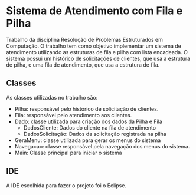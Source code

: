 # Sistema de Atendimento com Fila e Pilha
Trabalho da disciplina Resolução de Problemas Estruturados em Computação. O trabalho tem como objetivo implementar um sistema de atendimento utilizando as estruturas de fila e pilha com lista encadeada. O sistema possui um histórico de solicitações de clientes, que usa a estrutura de pilha, e uma fila de atendimento, que usa a estrutura de fila.

## Classes
As classes utilizadas no trabalho são:
 - Pilha: responsável pelo histórico de solicitação de clientes.
 - Fila: responsável pelo atendimento aos clientes.
 - Dado: classe utilizada para criação dos dados da Pilha e Fila
    - DadosCliente: Dados do cliente na fila de atendimento
    - DadosSolicitação: Dados da solicitação registrada na pilha
 - GeraMenu: classe utilizada para gerar os menus do sistema
 - Navegacao: classe responsável pela navegação dos menus do sistema.
 - Main: Classe principal para iniciar o sistema

## IDE
A IDE escolhida para fazer o projeto foi o Eclipse.

